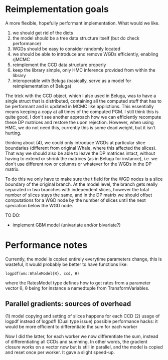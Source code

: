 
# Reimplementation goals

A more flexible, hopefully performant implementation. What would we like.

1. we should get rid of the dicts
2. the model should be a tree data structure itself (but do check performance)
3. WGDs should be easy to consider randomly located
4. we should be able to introduce and remove WGDs efficiently, enabling rjMCMC
5. reimplement the CCD data structure properly
6. keep the library simple, only HMC inference provided from within the library
7. interoperable with Beluga (basically, serve as a model for reimplementation of Beluga)

The trick with the CCD object, which I also used in Beluga, was to have a single
struct that is distributed, containing all the computed stuff that has to be
performant and is updated in MCMC like applictions. This essentially means
keeping a copy at all times of the computed PGM. I still think this is quite good,
I don't see another approach how we can efficiently recompute these DP matrices
and restore the upon rejection. However, when using HMC, we do not need this,
currently this is some dead weight, but it isn't hurting.

thinking about (4), we could only introduce WGDs at particular slice boundaries
(different from original Whale, where this affected the slices). That way we
should also be able to leave the DP matrices intact, without having to extend or
shrink the matrices (as in Beluga for instance), i.e. we don't use different row
or columns or whatever for the WGDs in the DP matrix.

To do this we only have to make sure the t field for the WGD nodes is a slice
boundary of the original branch. At the model level, the branch gets really
separated in two branches with independent slices, however the total number of
slices stays the same, and in the DP matrix we should offset computations for a
WGD node by the number of slices until the next speciation below the WGD node.

TO DO:
- implement GBM model (univariate and/or bivariate?)

# Performance notes

Currently, the model is copied entirely everytime parameters change, this is
wasteful, it would probably be better to have functions like:

```
logpdf(wm::WhaleModel{R}, ccd, θ)
```

where the RatesModel type defines how to get rates from a parameter vector θ,
θ being for instance a namedtuple from TransformVariables.


## Parallel gradients: sources of overhead

(1) model copying and setting of slices happens for each CCD
(2) usage of logpdf instead of logpdf! (Dual type issue)
possible performance hacks:
it would be more efficient to differentiate the sum for each worker

Now I did the latter, for each worker we now differentiate the sum, instead
of differentiating all CCDs and summing. In other words, the gradient closure
works on a vector now but is still in parallel, and the model is copied and
reset once per worker. It gave a slight speed-up.
